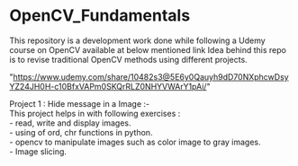 # OpenCV_Fundamentals
This repository is a development work done while following a Udemy course on OpenCV available at below mentioned link 
Idea behind this repo is to revise traditional OpenCV methods using different projects.  


"https://www.udemy.com/share/10482s3@5E6y0Qauyh9dD70NXphcwDsyYZ24JH0H-c10BfxVAPm0SKQrRLZ0NHYVWArY1pAi/"



Project 1 : Hide message in a Image :-  
        This project helps in with following exercises :  
            - read, write and display images.  
            - using of ord, chr functions in python.  
            - opencv to manipulate images such as color image to gray images.  
            - Image slicing.  
